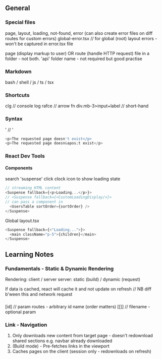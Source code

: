 ## General

### Special files

page, layout, loading, not-found, error (can also create error files on diff routes for custom errors)
global-error.tsx // for global (root) layout errors - won't be captured in error.tsx file

page (display markup to user) OR route (handle HTTP request) file in a folder - not both.
'api' folder name - not required but good practise

### Markdown

bash / shell / js / ts / tsx

### Shortcuts

clg // console log
rafce // arrow fn
div.mb-3>input+label // short-hand

### Syntax

&apos; // '

```ts
<p>The requested page doesn't exist</p>
<p>The requested page doesn&apos;t exist</p>
```

### React Dev Tools

#### Components

search 'suspense'
click clock icon to show loading state

```ts
// streaming HTML content
<Suspense fallback={<p>Loading...</p>}>
// <Suspense fallback={<CustomLoadingDisplay/>}>
// can pass a component in
  <UsersTable sortOrder={sortOrder} />
</Suspense>
```

Global
layout.tsx

```ts
<Suspense fallback={<"Loading...">}>
  <main className="p-5">{children}</main>
</Suspense>
```

## Learning Notes

### Fundamentals - Static & Dynamic Rendering

Rendering: client / server
server: static (build) / dynamic (request)

If data is cached, react will cache it and not update on refresh // NB diff b'ween this and network request

###

[id] // param routes - arbitrary id name (order matters)
[[]] // filename - optional param

### Link - Navigation

1. Only downloads new content from target page - doesn't redownload shared sections e.g. navbar already downloaded
2. (Build mode) - Pre-fetches links in the viewport
3. Caches pages on the client (session only - redownloads on refresh)
